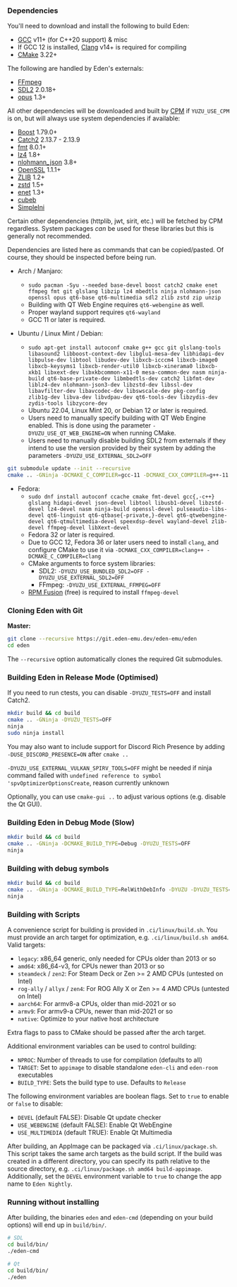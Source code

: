 ### Dependencies

You'll need to download and install the following to build Eden:

  * [GCC](https://gcc.gnu.org/) v11+ (for C++20 support) & misc
  * If GCC 12 is installed, [Clang](https://clang.llvm.org/) v14+ is required for compiling
  * [CMake](https://www.cmake.org/) 3.22+

The following are handled by Eden's externals:

  * [FFmpeg](https://ffmpeg.org/)
  * [SDL2](https://www.libsdl.org/download-2.0.php) 2.0.18+
  * [opus](https://opus-codec.org/downloads/) 1.3+
  
All other dependencies will be downloaded and built by [CPM](https://github.com/cpm-cmake/CPM.cmake/) if `YUZU_USE_CPM` is on, but will always use system dependencies if available:

  * [Boost](https://www.boost.org/users/download/) 1.79.0+
  * [Catch2](https://github.com/catchorg/Catch2) 2.13.7 - 2.13.9
  * [fmt](https://fmt.dev/) 8.0.1+
  * [lz4](http://www.lz4.org) 1.8+
  * [nlohmann_json](https://github.com/nlohmann/json) 3.8+
  * [OpenSSL](https://www.openssl.org/source/) 1.1.1+
  * [ZLIB](https://www.zlib.net/) 1.2+
  * [zstd](https://facebook.github.io/zstd/) 1.5+
  * [enet](http://enet.bespin.org/) 1.3+
  * [cubeb](https://github.com/mozilla/cubeb)
  * [SimpleIni](https://github.com/brofield/simpleini)

Certain other dependencies (httplib, jwt, sirit, etc.) will be fetched by CPM regardless. System packages *can* be used for these libraries but this is generally not recommended.

Dependencies are listed here as commands that can be copied/pasted. Of course, they should be inspected before being run.

- Arch / Manjaro:
  - `sudo pacman -Syu --needed base-devel boost catch2 cmake enet ffmpeg fmt git glslang libzip lz4 mbedtls ninja nlohmann-json openssl opus qt6-base qt6-multimedia sdl2 zlib zstd zip unzip`
  - Building with QT Web Engine requires `qt6-webengine` as well.
  - Proper wayland support requires `qt6-wayland`
  - GCC 11 or later is required.
  
- Ubuntu / Linux Mint / Debian:
  - `sudo apt-get install autoconf cmake g++ gcc git glslang-tools libasound2 libboost-context-dev libglu1-mesa-dev libhidapi-dev libpulse-dev libtool libudev-dev libxcb-icccm4 libxcb-image0 libxcb-keysyms1 libxcb-render-util0 libxcb-xinerama0 libxcb-xkb1 libxext-dev libxkbcommon-x11-0 mesa-common-dev nasm ninja-build qt6-base-private-dev libmbedtls-dev catch2 libfmt-dev liblz4-dev nlohmann-json3-dev libzstd-dev libssl-dev libavfilter-dev libavcodec-dev libswscale-dev pkg-config zlib1g-dev libva-dev libvdpau-dev qt6-tools-dev libzydis-dev zydis-tools libzycore-dev`
  - Ubuntu 22.04, Linux Mint 20, or Debian 12 or later is required.
  - Users need to manually specify building with QT Web Engine enabled.  This is done using the parameter `-DYUZU_USE_QT_WEB_ENGINE=ON` when running CMake.
  - Users need to manually disable building SDL2 from externals if they intend to use the version provided by their system by adding the parameters `-DYUZU_USE_EXTERNAL_SDL2=OFF`

```sh
git submodule update --init --recursive
cmake .. -GNinja -DCMAKE_C_COMPILER=gcc-11 -DCMAKE_CXX_COMPILER=g++-11
```

- Fedora:
  - `sudo dnf install autoconf ccache cmake fmt-devel gcc{,-c++} glslang hidapi-devel json-devel libtool libusb1-devel libzstd-devel lz4-devel nasm ninja-build openssl-devel pulseaudio-libs-devel qt6-linguist qt6-qtbase{-private,}-devel qt6-qtwebengine-devel qt6-qtmultimedia-devel speexdsp-devel wayland-devel zlib-devel ffmpeg-devel libXext-devel`
  - Fedora 32 or later is required.
  - Due to GCC 12, Fedora 36 or later users need to install `clang`, and configure CMake to use it via `-DCMAKE_CXX_COMPILER=clang++ -DCMAKE_C_COMPILER=clang`
  - CMake arguments to force system libraries:
    - SDL2: `-DYUZU_USE_BUNDLED_SDL2=OFF -DYUZU_USE_EXTERNAL_SDL2=OFF`
    - FFmpeg: `-DYUZU_USE_EXTERNAL_FFMPEG=OFF`
  - [RPM Fusion](https://rpmfusion.org/) (free) is required to install `ffmpeg-devel`

### Cloning Eden with Git

**Master:**

```bash
git clone --recursive https://git.eden-emu.dev/eden-emu/eden
cd eden
```

The `--recursive` option automatically clones the required Git submodules.

### Building Eden in Release Mode (Optimised)

If you need to run ctests, you can disable `-DYUZU_TESTS=OFF` and install Catch2.

```bash
mkdir build && cd build
cmake .. -GNinja -DYUZU_TESTS=OFF
ninja
sudo ninja install 
```
You may also want to include support for Discord Rich Presence by adding `-DUSE_DISCORD_PRESENCE=ON` after `cmake ..`

`-DYUZU_USE_EXTERNAL_VULKAN_SPIRV_TOOLS=OFF` might be needed if ninja command failed with `undefined reference to symbol 'spvOptimizerOptionsCreate`, reason currently unknown

Optionally, you can use `cmake-gui ..` to adjust various options (e.g. disable the Qt GUI).

### Building Eden in Debug Mode (Slow)

```bash
mkdir build && cd build
cmake .. -GNinja -DCMAKE_BUILD_TYPE=Debug -DYUZU_TESTS=OFF
ninja
```

### Building with debug symbols

```bash
mkdir build && cd build
cmake .. -GNinja -DCMAKE_BUILD_TYPE=RelWithDebInfo -DYUZU -DYUZU_TESTS=OFF
ninja
```

### Building with Scripts
A convenience script for building is provided in `.ci/linux/build.sh`. You must provide an arch target for optimization, e.g. `.ci/linux/build.sh amd64`. Valid targets:
- `legacy`: x86_64 generic, only needed for CPUs older than 2013 or so
- `amd64`: x86_64-v3, for CPUs newer than 2013 or so
- `steamdeck` / `zen2`: For Steam Deck or Zen >= 2 AMD CPUs (untested on Intel)
- `rog-ally` / `allyx` / `zen4`: For ROG Ally X or Zen >= 4 AMD CPUs (untested on Intel)
- `aarch64`: For armv8-a CPUs, older than mid-2021 or so
- `armv9`: For armv9-a CPUs, newer than mid-2021 or so
- `native`: Optimize to your native host architecture

Extra flags to pass to CMake should be passed after the arch target.

Additional environment variables can be used to control building:
- `NPROC`: Number of threads to use for compilation (defaults to all)
- `TARGET`: Set to `appimage` to disable standalone `eden-cli` and `eden-room` executables
- `BUILD_TYPE`: Sets the build type to use. Defaults to `Release`

The following environment variables are boolean flags. Set to `true` to enable or `false` to disable:
- `DEVEL` (default FALSE): Disable Qt update checker
- `USE_WEBENGINE` (default FALSE): Enable Qt WebEngine
- `USE_MULTIMEDIA` (default TRUE): Enable Qt Multimedia

After building, an AppImage can be packaged via `.ci/linux/package.sh`. This script takes the same arch targets as the build script. If the build was created in a different directory, you can specify its path relative to the source directory, e.g. `.ci/linux/package.sh amd64 build-appimage`. Additionally, set the `DEVEL` environment variable to `true` to change the app name to `Eden Nightly`.

### Running without installing

After building, the binaries `eden` and `eden-cmd` (depending on your build options) will end up in `build/bin/`.

```bash
# SDL
cd build/bin/
./eden-cmd

# Qt
cd build/bin/
./eden
```
